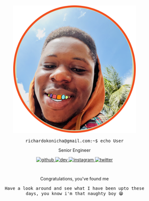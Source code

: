 
<p align="center">
<img src='avatar.svg' alt="me" width='400'/>
<summary align="center">
<samp>
richardokonicha@gmail.com:~$ <kbd><samp>echo User</samp></kbd>
</samp>
</summary>

  <p align="center">Senior Engineer<p>
  <p align="center">
    <a href="https://github.com/richardokonicha">
    <img src='https://cdn.jsdelivr.net/npm/simple-icons@3.0.1/icons/github.svg' alt='github' height='30'></img>
    </a>
    <a href="https://youtube.com/theroadmap?sub_confirmation=1">
    <img src='https://cdn.jsdelivr.net/npm/simple-icons@3.0.1/icons/dev-dot-to.svg' alt='dev' height='30'></img>
    <a href="https://www.instagram.com/r.e.e.c.h.e.e">
   <img src='https://cdn.jsdelivr.net/npm/simple-icons@3.0.1/icons/instagram.svg' alt='instagram' height='30'>
    </a>
    <a href="https://www.youtube.com/channel/UCA0H2KIWgWTwpTFjSxp0now?sub_confirmation=1">
    	<img src='https://cdn.jsdelivr.net/npm/simple-icons@3.0.1/icons/twitter.svg' alt='twitter' height='30' />
    </a>
  </p>
</p>

<br>

<p align="center">
Congratulations, you've found me
 
</p>
<p align="center"><samp>Have a look around and see what I have been upto these days, you know i'm that naughty boy 😁 </samp></p>


